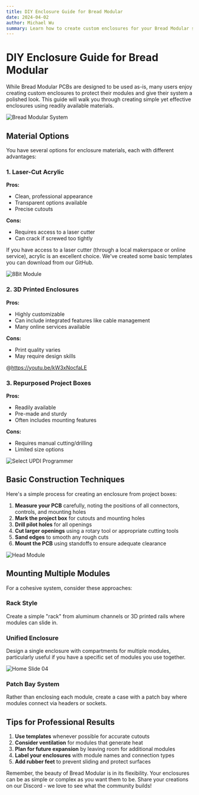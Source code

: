 ```yaml
---
title: DIY Enclosure Guide for Bread Modular
date: 2024-04-02
author: Michael Wu
summary: Learn how to create custom enclosures for your Bread Modular system using simple materials and basic tools.
---
```


# DIY Enclosure Guide for Bread Modular

While Bread Modular PCBs are designed to be used as-is, many users enjoy creating custom enclosures to protect their modules and give their system a polished look. This guide will walk you through creating simple yet effective enclosures using readily available materials.

![Bread Modular System](/images/home-slide/02.jpg)

## Material Options

You have several options for enclosure materials, each with different advantages:

### 1. Laser-Cut Acrylic

**Pros:**
- Clean, professional appearance
- Transparent options available
- Precise cutouts

**Cons:**
- Requires access to a laser cutter
- Can crack if screwed too tightly

If you have access to a laser cutter (through a local makerspace or online service), acrylic is an excellent choice. We've created some basic templates you can download from our GitHub.

![8Bit Module](/images/modules/8bit.jpg)

### 2. 3D Printed Enclosures

**Pros:**
- Highly customizable
- Can include integrated features like cable management
- Many online services available

**Cons:**
- Print quality varies
- May require design skills

@https://youtu.be/kW3xNocfaLE

### 3. Repurposed Project Boxes

**Pros:**
- Readily available
- Pre-made and sturdy
- Often includes mounting features

**Cons:**
- Requires manual cutting/drilling
- Limited size options

![Select UPDI Programmer](/images/docs/select-updi-programmar.png)

## Basic Construction Techniques

Here's a simple process for creating an enclosure from project boxes:

1. **Measure your PCB** carefully, noting the positions of all connectors, controls, and mounting holes
2. **Mark the project box** for cutouts and mounting holes
3. **Drill pilot holes** for all openings
4. **Cut larger openings** using a rotary tool or appropriate cutting tools
5. **Sand edges** to smooth any rough cuts
6. **Mount the PCB** using standoffs to ensure adequate clearance

![Head Module](/images/modules/head.jpg)

## Mounting Multiple Modules

For a cohesive system, consider these approaches:

### Rack Style

Create a simple "rack" from aluminum channels or 3D printed rails where modules can slide in.

### Unified Enclosure

Design a single enclosure with compartments for multiple modules, particularly useful if you have a specific set of modules you use together.

![Home Slide 04](/images/home-slide/04.jpg)

### Patch Bay System

Rather than enclosing each module, create a case with a patch bay where modules connect via headers or sockets.

## Tips for Professional Results

1. **Use templates** whenever possible for accurate cutouts
2. **Consider ventilation** for modules that generate heat
3. **Plan for future expansion** by leaving room for additional modules
4. **Label your enclosures** with module names and connection types
5. **Add rubber feet** to prevent sliding and protect surfaces

Remember, the beauty of Bread Modular is in its flexibility. Your enclosures can be as simple or complex as you want them to be. Share your creations on our Discord - we love to see what the community builds! 